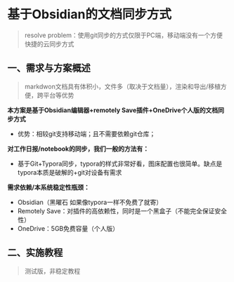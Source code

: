 # 基于Obsidian的文档同步方式

> resolve problem：使用git同步的方式仅限于PC端，移动端没有一个方便快捷的云同步方式

## 一、需求与方案概述

> markdwon文档具有体积小，文件多（取决于文档量），渲染和导出/移植方便，跨平台等优势

**本方案是基于Obsidian编辑器+remotely Save插件+OneDrive个人版的文档同步方式**

- 优势：相较git支持移动端；且不需要依赖git仓库；

**对工作日报/notebook的同步，我们一般的方法有：**

- 基于Git+Typora同步，typora的样式非常好看，图床配置也很简单。缺点是typora本质是破解的+git对设备有需求

**需求依赖/本系统稳定性瓶颈：**

- Obsidian（黑曜石 如果像typora一样不免费了就寄）
- Remotely Save：对插件的高依赖性，同时是一个黑盒子（不能完全保证安全性）
- OneDrive：5GB免费容量（个人版）

## 二、实施教程

> 测试版，非稳定教程

